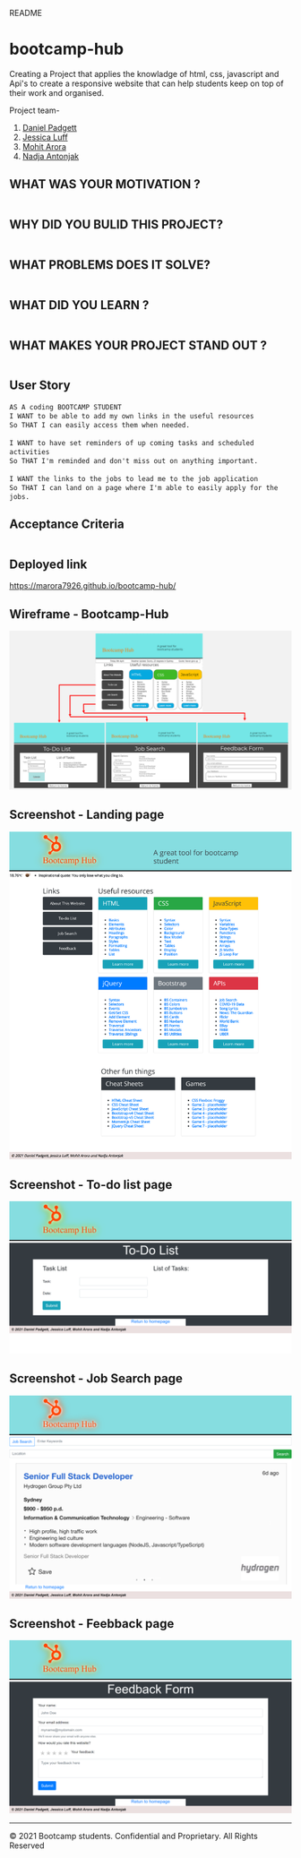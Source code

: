README

# bootcamp-hub
Creating a Project that applies the knowladge of html, css, javascript and Api's to create a responsive website that can help students keep on top of their work and organised.

Project team-

1. [Daniel Padgett](https://github.com/danpadge16)
2. [Jessica Luff](https://github.com/JessLuff)
3. [Mohit Arora](https://github.com/marora7926)
4. [Nadja Antonjak](https://github.com/nadjaantonjak)


## WHAT WAS YOUR MOTIVATION ?

```

```

## WHY DID YOU BULID THIS PROJECT?

```

```

## WHAT PROBLEMS DOES IT SOLVE?

```

```

## WHAT DID YOU LEARN ?

```

```

## WHAT MAKES YOUR PROJECT STAND OUT ?

```

```

## User Story

```
AS A coding BOOTCAMP STUDENT
I WANT to be able to add my own links in the useful resources
So THAT I can easily access them when needed.

I WANT to have set reminders of up coming tasks and scheduled activities
So THAT I'm reminded and don't miss out on anything important.

I WANT the links to the jobs to lead me to the job application
So THAT I can land on a page where I'm able to easily apply for the jobs.

```

## Acceptance Criteria

```

```
## Deployed link

https://marora7926.github.io/bootcamp-hub/

## Wireframe - Bootcamp-Hub

![Bootcamp Hub](./assets/images/wireframe-bootcamp-hub.png)

## Screenshot - Landing page

![Screenshot-Landing-page](./assets/images/landing-page.png)

## Screenshot - To-do list page

![Screenshot-todo-page](./assets/images/todo-page.png)

## Screenshot - Job Search page

![Screenshot-job-search-page](./assets/images/job-search-page.png)

## Screenshot - Feebback page

![Screenshot-feedback-pa](./assets/images/feedback-page.png)

- - -
© 2021 Bootcamp students. Confidential and Proprietary. All Rights Reserved